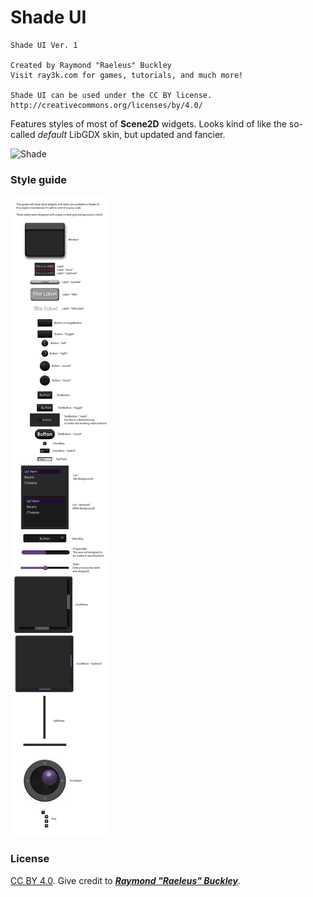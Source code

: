 # Shade UI

```
Shade UI Ver. 1

Created by Raymond "Raeleus" Buckley
Visit ray3k.com for games, tutorials, and much more!

Shade UI can be used under the CC BY license.
http://creativecommons.org/licenses/by/4.0/
```

Features styles of most of **Scene2D** widgets. Looks kind of like the so-called *default* LibGDX skin, but updated and fancier.

![Shade](preview.gif)

### Style guide

![Guide](style-guide.png)

### License
[CC BY 4.0](http://creativecommons.org/licenses/by/4.0/). Give credit to [***Raymond "Raeleus" Buckley***](http://www.badlogicgames.com/forum/viewtopic.php?f=22&t=21568).
